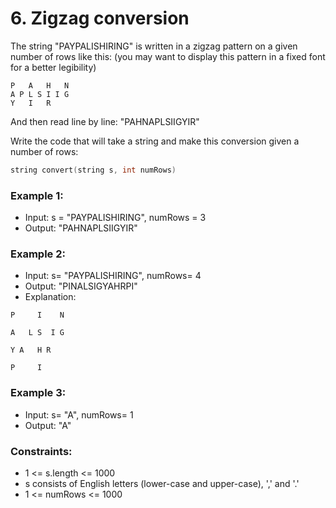 # 6. Zigzag conversion

The string "PAYPALISHIRING" is written in a zigzag pattern on a given number of rows like this: (you may want to display this pattern in a fixed font for a better legibility)
```
P   A   H   N
A P L S I I G
Y   I   R
```
And then read line by line: "PAHNAPLSIIGYIR"

Write the code that will take a string and make this conversion given a number of rows:

```c
string convert(string s, int numRows)
```

### Example 1:
* Input: s = "PAYPALISHIRING", numRows = 3
* Output: "PAHNAPLSIIGYIR"

### Example 2:
* Input: s= "PAYPALISHIRING", numRows= 4
* Output: "PINALSIGYAHRPI"
* Explanation:
```
P     I    N

A   L S  I G

Y A   H R

P     I
```

### Example 3:

* Input: s= "A", numRows= 1
* Output: "A"

### Constraints:

* 1 <= s.length <= 1000
* s consists of English letters (lower-case and upper-case), ',' and '.'
* 1 <= numRows <= 1000
